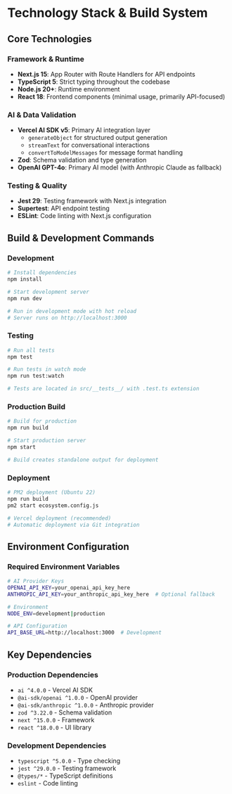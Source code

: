 # Technology Stack & Build System

## Core Technologies

### Framework & Runtime
- **Next.js 15**: App Router with Route Handlers for API endpoints
- **TypeScript 5**: Strict typing throughout the codebase
- **Node.js 20+**: Runtime environment
- **React 18**: Frontend components (minimal usage, primarily API-focused)

### AI & Data Validation
- **Vercel AI SDK v5**: Primary AI integration layer
  - `generateObject` for structured output generation
  - `streamText` for conversational interactions
  - `convertToModelMessages` for message format handling
- **Zod**: Schema validation and type generation
- **OpenAI GPT-4o**: Primary AI model (with Anthropic Claude as fallback)

### Testing & Quality
- **Jest 29**: Testing framework with Next.js integration
- **Supertest**: API endpoint testing
- **ESLint**: Code linting with Next.js configuration

## Build & Development Commands

### Development
```bash
# Install dependencies
npm install

# Start development server
npm run dev

# Run in development mode with hot reload
# Server runs on http://localhost:3000
```

### Testing
```bash
# Run all tests
npm test

# Run tests in watch mode
npm run test:watch

# Tests are located in src/__tests__/ with .test.ts extension
```

### Production Build
```bash
# Build for production
npm run build

# Start production server
npm start

# Build creates standalone output for deployment
```

### Deployment
```bash
# PM2 deployment (Ubuntu 22)
npm run build
pm2 start ecosystem.config.js

# Vercel deployment (recommended)
# Automatic deployment via Git integration
```

## Environment Configuration

### Required Environment Variables
```bash
# AI Provider Keys
OPENAI_API_KEY=your_openai_api_key_here
ANTHROPIC_API_KEY=your_anthropic_api_key_here  # Optional fallback

# Environment
NODE_ENV=development|production

# API Configuration  
API_BASE_URL=http://localhost:3000  # Development
```

## Key Dependencies

### Production Dependencies
- `ai ^4.0.0` - Vercel AI SDK
- `@ai-sdk/openai ^1.0.0` - OpenAI provider
- `@ai-sdk/anthropic ^1.0.0` - Anthropic provider  
- `zod ^3.22.0` - Schema validation
- `next ^15.0.0` - Framework
- `react ^18.0.0` - UI library

### Development Dependencies
- `typescript ^5.0.0` - Type checking
- `jest ^29.0.0` - Testing framework
- `@types/*` - TypeScript definitions
- `eslint` - Code linting